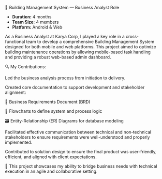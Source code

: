 🏢 Building Management System — Business Analyst Role

- **Duration:** 4 months  
- **Team Size:** 4 members  
- **Platform:** Android & Web  

As a Business Analyst at Karya Corp, I played a key role in a cross-functional team to develop a comprehensive Building Management System designed for both mobile and web platforms. This project aimed to optimize building maintenance operations by allowing mobile-based task handling and providing a robust web-based admin dashboard.

🔍 My Contributions:

Led the business analysis process from initiation to delivery.

Created core documentation to support development and stakeholder alignment:

📄 Business Requirements Document (BRD)

🔁 Flowcharts to define system and process logic

🗃️ Entity-Relationship (ER) Diagrams for database modeling

Facilitated effective communication between technical and non-technical stakeholders to ensure requirements were well-understood and properly implemented.

Contributed to solution design to ensure the final product was user-friendly, efficient, and aligned with client expectations.

🚀 This project showcases my ability to bridge business needs with technical execution in an agile and collaborative setting.
